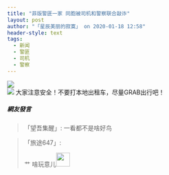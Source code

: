 ```yaml
---
title: "菲版警匪一家 同胞被司机和警察联合敲诈"
layout: post
author: "「星辰美丽的寂寞」 on 2020-01-18 12:58"
header-style: text
tags:
  - 新闻
  - 警匪
  - 司机
  - 警察
---
```


<img src="http://images.feileyuan.com/images/ueditor/2020011812580000031236.jpg"><input type="hidden" value="菲乐园提供">
<br>
<img src="http://images.feileyuan.com/images/ueditor/2020011812580000082006.jpg">
大家注意安全！不要打本地出租车，尽量GRAB出行吧！

##### 網友發言 
> 「望吾集醒」:
> 一看都不是啥好鸟

> 「旅途647」:
> <p>艹 啥玩意儿<img src="http://images.feileyuan.com/images/ueditor/dialogs/emotion/images/default/df_004.gif" width="32" height="32"></p>


